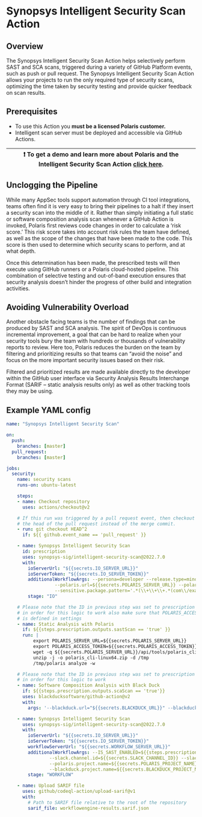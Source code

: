 # Synopsys Intelligent Security Scan Action

## Overview

The Synopsys Intelligent Security Scan Action helps selectively perform SAST and SCA scans, triggered during a variety of GitHub Platform events, such as push or pull request. The Synopsys Intelligent Security Scan Action allows your projects to run the only required type of security scans, optimizing the time taken by security testing and provide quicker feedback on scan results.

## Prerequisites

* To use this Action you **must be a licensed Polaris customer.**
* Intelligent scan server must be deployed and accessible via GitHub Actions.

| :exclamation: To get a demo and learn more about Polaris and the Intelligent Security Scan Action [click here](https://www.synopsys.com/software-integrity/polaris/demo-github.html).|
|------------------------------------------|

## Unclogging the Pipeline

While many AppSec tools support automation through CI tool integrations, teams often find it is very easy to bring their pipelines to a halt if they insert a security scan into the middle of it.  Rather than simply initiating a full static or software composition analysis scan whenever a GitHub Action is invoked, Polaris first reviews code changes in order to calculate a ‘risk score.’ This risk score takes into account risk rules the team have defined, as well as the scope of the changes that have been made to the code. This score is then used to determine which security scans to perform, and at what depth.

Once this determination has been made, the prescribed tests will then execute using GitHub runners or a Polaris cloud-hosted pipeline. This combination of selective testing and out-of-band execution ensures that security analysis doesn’t hinder the progress of other build and integration activities.

## Avoiding Vulnerability Overload

Another obstacle facing teams is the number of findings that can be produced by SAST and SCA analysis.  The spirit of DevOps is continuous incremental improvement, a goal that can be hard to realize when your security tools bury the team with hundreds or thousands of vulnerability reports to review.  Here too, Polaris reduces the burden on the team by filtering and prioritizing results so that teams can “avoid the noise” and focus on the more important security issues based on their risk.

Filtered and prioritized results are made available directly to the developer within the GitHub user interface via Security Analysis Results Interchange Format (SARIF – static analysis results only) as well as other tracking tools they may be using.

## Example YAML config

```yaml
name: "Synopsys Intelligent Security Scan"

on:
  push:
    branches: [master]
  pull_request:
    branches: [master]

jobs:
  security:
    name: security scans
    runs-on: ubuntu-latest

    steps:
    - name: Checkout repository
      uses: actions/checkout@v2

    # If this run was triggered by a pull request event, then checkout
    # the head of the pull request instead of the merge commit.
    - run: git checkout HEAD^2
      if: ${{ github.event_name == 'pull_request' }}

    - name: Synopsys Intelligent Security Scan
      id: prescription
      uses: synopsys-sig/intelligent-security-scan@2022.7.0
      with:
        ioServerUrl: "${{secrets.IO_SERVER_URL}}"
        ioServerToken: "${{secrets.IO_SERVER_TOKEN}}"
        additionalWorkflowArgs: --persona=developer --release.type=minor --sast.rescan.threshold=5 --sca.rescan.threshold=5 
                  --polaris.url=${{secrets.POLARIS_SERVER_URL}} --polaris.token=${{secrets.POLARIS_ACCESS_TOKEN}} 
                  --sensitive.package.pattern='.*(\\+\\+\\+.*(com\\/example\\/app)).*'
        stage: "IO"

    # Please note that the ID in previous step was set to prescription
    # in order for this logic to work also make sure that POLARIS_ACCESS_TOKEN
    # is defined in settings
    - name: Static Analysis with Polaris
      if: ${{steps.prescription.outputs.sastScan == 'true' }}
      run: |
          export POLARIS_SERVER_URL=${{secrets.POLARIS_SERVER_URL}}
          export POLARIS_ACCESS_TOKEN=${{secrets.POLARIS_ACCESS_TOKEN}}
          wget -q ${{secrets.POLARIS_SERVER_URL}}/api/tools/polaris_cli-linux64.zip
          unzip -j -o polaris_cli-linux64.zip -d /tmp
          /tmp/polaris analyze -w

    # Please note that the ID in previous step was set to prescription
    # in order for this logic to work
    - name: Software Composition Analysis with Black Duck
      if: ${{steps.prescription.outputs.scaScan == 'true'}}
      uses: blackducksoftware/github-action@v2
      with:
        args: '--blackduck.url="${{secrets.BLACKDUCK_URL}}" --blackduck.api.token="${{secrets.BLACKDUCK_API_TOKEN}}" --detect.tools="DETECTOR"'

    - name: Synopsys Intelligent Security Scan
      uses: synopsys-sig/intelligent-security-scan@2022.7.0
      with:
        ioServerUrl: "${{secrets.IO_SERVER_URL}}"
        ioServerToken: "${{secrets.IO_SERVER_TOKEN}}"
        workflowServerUrl: "${{secrets.WORKFLOW_SERVER_URL}}"
        additionalWorkflowArgs: --IS_SAST_ENABLED=${{steps.prescription.outputs.sastScan}} --IS_SCA_ENABLED=${{steps.prescription.outputs.scaScan}}
                --slack.channel.id=${{secrets.SLACK_CHANNEL_ID}} --slack.token=${{secrets.SLACK_TOKEN}} 
                --polaris.project.name=${{secrets.POLARIS_PROJECT_NAME}} --polaris.url=${{secrets.POLARIS_SERVER_URL}} --polaris.token=${{secrets.POLARIS_ACCESS_TOKEN}} 
                --blackduck.project.name=${{secrets.BLACKDUCK_PROJECT_NAME}} --blackduck.url=${{secrets.BLACKDUCK_URL}} --blackduck.api.token=${{secrets.BLACKDUCK_TOKEN}}
        stage: "WORKFLOW"

    - name: Upload SARIF file
      uses: github/codeql-action/upload-sarif@v1
      with:
        # Path to SARIF file relative to the root of the repository
        sarif_file: workflowengine-results.sarif.json
```

